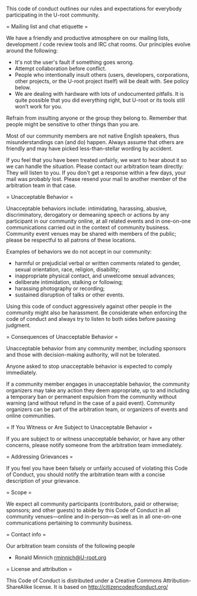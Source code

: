 This code of conduct outlines our rules and expectations for everybody participating in the U-root community.


= Mailing list and chat etiquette =

We have a friendly and productive atmosphere on our mailing lists, development / code review tools and IRC chat rooms. Our principles evolve around the following:

* It's not the user's fault if something goes wrong.
* Attempt collaboration before conflict.
* People who intentionally insult others (users, developers, corporations, other projects, or the U-root project itself) will be dealt with. See policy below.
* We are dealing with hardware with lots of undocumented pitfalls. It is quite possible that you did everything right, but U-root or its tools still won’t work for you.

Refrain from insulting anyone or the group they belong to. Remember that people might be sensitive to other things than you are.

Most of our community members are not native English speakers, thus misunderstandings can (and do) happen. Always assume that others are friendly and may have picked less-than-stellar wording by accident.

If you feel that you have been treated unfairly, we want to hear about it so we can handle the situation. Please contact our arbitration team directly: They will listen to you. If you don't get a response within a few days, your mail was probably lost. Please resend your mail to another member of the arbitration team in that case.


= Unacceptable Behavior =

Unacceptable behaviors include: intimidating, harassing, abusive, discriminatory, derogatory or demeaning speech or actions by any participant in our community online, at all related events and in one-on-one communications carried out in the context of community business. Community event venues may be shared with members of the public; please be respectful to all patrons of these locations.

Examples of behaviors we do not accept in our community: 

* harmful or prejudicial verbal or written comments related to gender, sexual orientation, race, religion, disability;
* inappropriate physical contact, and unwelcome sexual advances;
* deliberate intimidation, stalking or following;
* harassing photography or recording;
* sustained disruption of talks or other events.

Using this code of conduct aggressively against other people in the community might also be harassment. Be considerate when enforcing the code of conduct and always try to listen to both sides before passing judgment.

= Consequences of Unacceptable Behavior =

Unacceptable behavior from any community member, including sponsors and those with decision-making authority, will not be tolerated.

Anyone asked to stop unacceptable behavior is expected to comply immediately.

If a community member engages in unacceptable behavior, the community organizers may take any action they deem appropriate, up to and including a temporary ban or permanent expulsion from the community without warning (and without refund in the case of a paid event). Community organizers can be part of the arbitration team, or organizers of events and online communities.

= If You Witness or Are Subject to Unacceptable Behavior =

If you are subject to or witness unacceptable behavior, or have any other concerns, please notify someone from the arbitration team immediately.


= Addressing Grievances =

If you feel you have been falsely or unfairly accused of violating this Code of Conduct, you should notify the arbitration team with a concise description of your grievance.


= Scope =

We expect all community participants (contributors, paid or otherwise; sponsors; and other guests) to abide by this Code of Conduct in all community venues—online and in-person—as well as in all one-on-one communications pertaining to community business.


= Contact info =

Our arbitration team consists of the following people
* Ronald Minnich <rminnich@U-root.org>


= License and attribution =

This Code of Conduct is distributed under a Creative Commons Attribution-ShareAlike license. It is based on http://citizencodeofconduct.org/

